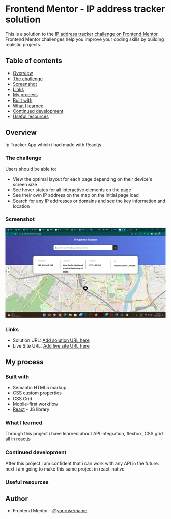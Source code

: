 # Frontend Mentor - IP address tracker solution

This is a solution to the [IP address tracker challenge on Frontend Mentor](https://www.frontendmentor.io/challenges/ip-address-tracker-I8-0yYAH0). Frontend Mentor challenges help you improve your coding skills by building realistic projects. 

## Table of contents

  - [Overview](#overview)
  - [The challenge](#the-challenge)
  - [Screenshot](#screenshot)
  - [Links](#links)
  - [My process](#my-process)
  - [Built with](#built-with)
  - [What I learned](#what-i-learned)
  - [Continued development](#continued-development)
  - [Useful resources](#useful-resources)


## Overview
Ip Tracker App which i had made with Reactjs
### The challenge

Users should be able to:

- View the optimal layout for each page depending on their device's screen size
- See hover states for all interactive elements on the page
- See their own IP address on the map on the initial page load
- Search for any IP addresses or domains and see the key information and location

### Screenshot

![](./designs/Screenshot%202022-07-27%20213132.png)


### Links

- Solution URL: [Add solution URL here](https://github.com/yusuf-burhanpur/ip-tracker)
- Live Site URL: [Add live site URL here](https://ip-adrress-tracker.web.app/)

## My process

### Built with

- Semantic HTML5 markup
- CSS custom properties
- CSS Grid
- Mobile-first workflow
- [React](https://reactjs.org/) - JS library


### What I learned

Through this project i have learned about API integration, flexbox, CSS grid all in reactjs


### Continued development

After this project i am confident that i can work with any API in the future.
next i am going to make this same project in react-native


### Useful resources

## Author

- Frontend Mentor - [@yourusername](https://www.frontendmentor.io/profile/yusuf-burhanpur)
